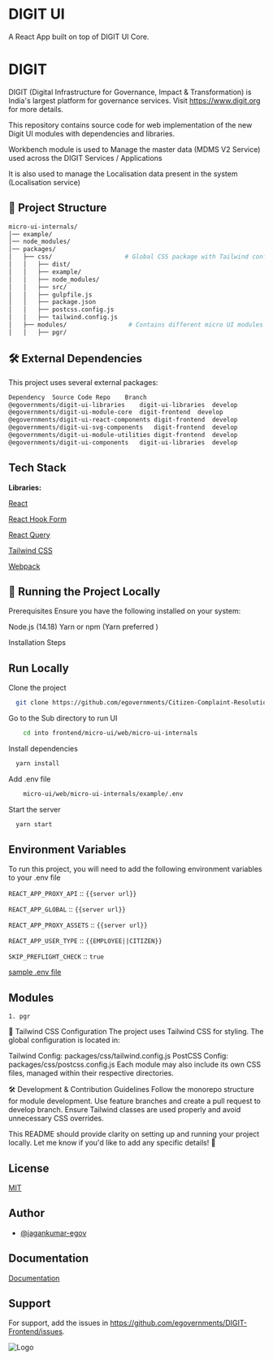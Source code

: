 
# DIGIT UI 

A React App built on top of DIGIT UI Core.

# DIGIT

DIGIT (Digital Infrastructure for Governance, Impact & Transformation) is India's largest platform for governance services. Visit https://www.digit.org for more details.

This repository contains source code for web implementation of the new Digit UI modules with dependencies and libraries.

Workbench module is used to Manage the master data (MDMS V2 Service) used across the DIGIT Services / Applications

It is also used to manage the Localisation data present in the system (Localisation service)


## 📂 Project Structure

```bash
micro-ui-internals/
│── example/
│── node_modules/
│── packages/
│   ├── css/                    # Global CSS package with Tailwind configuration
│   │   ├── dist/
│   │   ├── example/
│   │   ├── node_modules/
│   │   ├── src/
│   │   ├── gulpfile.js
│   │   ├── package.json
│   │   ├── postcss.config.js
│   │   ├── tailwind.config.js
│   ├── modules/                 # Contains different micro UI modules
│   │   ├── pgr/
```


## 🛠 External Dependencies
This project uses several external packages:


```bash
Dependency	Source Code Repo	Branch
@egovernments/digit-ui-libraries	digit-ui-libraries	develop
@egovernments/digit-ui-module-core	digit-frontend	develop
@egovernments/digit-ui-react-components	digit-frontend	develop
@egovernments/digit-ui-svg-components	digit-frontend	develop
@egovernments/digit-ui-module-utilities	digit-frontend	develop
@egovernments/digit-ui-components	digit-ui-libraries	develop
```

## Tech Stack

**Libraries:** 

[React](https://react.dev/)

[React Hook Form](https://www.react-hook-form.com/)

[React Query](https://tanstack.com/query/v3/)

[Tailwind CSS](https://tailwindcss.com/)

[Webpack](https://webpack.js.org/)

## 🚀 Running the Project Locally
Prerequisites
Ensure you have the following installed on your system:

Node.js (14.18)
Yarn or npm (Yarn preferred )

Installation Steps

## Run Locally

Clone the project

```bash
  git clone https://github.com/egovernments/Citizen-Complaint-Resolution-System.git
```

Go to the Sub directory to run UI
```bash
    cd into frontend/micro-ui/web/micro-ui-internals
```

Install dependencies

```bash
  yarn install
```

Add .env file
```bash
    micro-ui/web/micro-ui-internals/example/.env
```

Start the server

```bash
  yarn start
```


## Environment Variables

To run this project, you will need to add the following environment variables to your .env file

`REACT_APP_PROXY_API` ::  `{{server url}}`

`REACT_APP_GLOBAL`  ::  `{{server url}}`

`REACT_APP_PROXY_ASSETS`  ::  `{{server url}}`

`REACT_APP_USER_TYPE`  ::  `{{EMPLOYEE||CITIZEN}}`

`SKIP_PREFLIGHT_CHECK` :: `true`

[sample .env file](https://github.com/egovernments/Citizen-Complaint-Resolution-System/blob/develop/frontend/micro-ui/web/micro-ui-internals/example/.env-unifieddev)



## Modules

    1. pgr

🎨 Tailwind CSS Configuration
The project uses Tailwind CSS for styling. The global configuration is located in:

Tailwind Config: packages/css/tailwind.config.js
PostCSS Config: packages/css/postcss.config.js
Each module may also include its own CSS files, managed within their respective directories.

🛠 Development & Contribution Guidelines
Follow the monorepo structure for module development.
Use feature branches and create a pull request to develop branch.
Ensure Tailwind classes are used properly and avoid unnecessary CSS overrides.


This README should provide clarity on setting up and running your project locally. Let me know if you'd like to add any specific details! 🚀




## License

[MIT](https://choosealicense.com/licenses/mit/)


## Author

- [@jagankumar-egov](https://www.github.com/jagankumar-egov)


## Documentation

[Documentation](https://docs.digit.org/platform/guides/developer-guide)


## Support

For support, add the issues in https://github.com/egovernments/DIGIT-Frontend/issues.


![Logo](https://s3.ap-south-1.amazonaws.com/works-dev-asset/mseva-white-logo.png)

